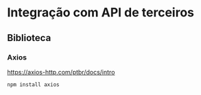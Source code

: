 # Integração com API de terceiros

## Biblioteca

### Axios
https://axios-http.com/ptbr/docs/intro

```
npm install axios
```